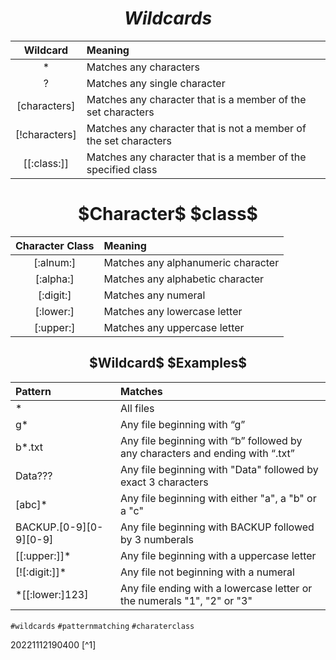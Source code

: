 # $$Wildcards$$

| Wildcard | Meaning |
| :---: | :--- |
| * |  Matches any characters |
| ? | Matches any single character |
| [characters] | Matches any character that is a member of the set characters |
| [!characters] | Matches any character that is not a member of the set characters |
| [[:class:]] | Matches any character that is a member of the specified class |

<h1 align=center> $Character$ $class$ </h1>

| Character Class | Meaning |
| :---: | :--- |
| [:alnum:] | Matches any alphanumeric character |
| [:alpha:] | Matches any alphabetic character |
| [:digit:] | Matches any numeral |
| [:lower:] | Matches any lowercase letter |
| [:upper:] | Matches any uppercase letter |

<h2 align=center> $Wildcard$ $Examples$ </h2>

| Pattern | Matches |
| :--- | :--- |
| * | All files |
| g* | Any file beginning with “g” |
| b*.txt | Any file beginning with “b” followed by  any characters and ending with “.txt” | 
| Data??? | Any file beginning with "Data" followed by exact 3 characters |
| [abc]* | Any file beginning with either "a", a "b" or a "c" |
| BACKUP.[0-9][0-9][0-9] | Any file beginning with BACKUP followed by 3 numberals |
| [[:upper:]]* | Any file beginning with a uppercase letter |
| [![:digit:]]* | Any file not beginning with a numeral |
| \*[[:lower:]123] | Any file ending with a lowercase letter or the numerals "1", "2" or "3" |

`#wildcards` `#patternmatching` `#charaterclass`

20221112190400 [^1]

